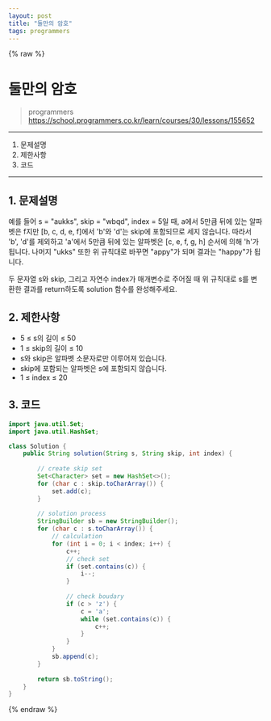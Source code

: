 ```yaml
---
layout: post
title: "둘만의 암호"
tags: programmers
---
```


{% raw %}
# 둘만의 암호
> programmers
> https://school.programmers.co.kr/learn/courses/30/lessons/155652

* * *

1. 문제설명
2. 제한사항
3. 코드

* * *

## 1. 문제설명

예를 들어 s = "aukks", skip = "wbqd", index = 5일 때, a에서 5만큼 뒤에 있는 알파벳은 f지만 [b, c, d, e, f]에서 'b'와 'd'는 skip에 포함되므로 세지 않습니다. 따라서 'b', 'd'를 제외하고 'a'에서 5만큼 뒤에 있는 알파벳은 [c, e, f, g, h] 순서에 의해 'h'가 됩니다. 나머지 "ukks" 또한 위 규칙대로 바꾸면 "appy"가 되며 결과는 "happy"가 됩니다.

두 문자열 s와 skip, 그리고 자연수 index가 매개변수로 주어질 때 위 규칙대로 s를 변환한 결과를 return하도록 solution 함수를 완성해주세요.

## 2. 제한사항
- 5 ≤ s의 길이 ≤ 50
- 1 ≤ skip의 길이 ≤ 10
- s와 skip은 알파벳 소문자로만 이루어져 있습니다.
- skip에 포함되는 알파벳은 s에 포함되지 않습니다.
- 1 ≤ index ≤ 20


## 3. 코드

```java
import java.util.Set;
import java.util.HashSet;

class Solution {
    public String solution(String s, String skip, int index) {
        
        // create skip set
        Set<Character> set = new HashSet<>();
        for (char c : skip.toCharArray()) {
            set.add(c);
        }
        
        // solution process
        StringBuilder sb = new StringBuilder();
        for (char c : s.toCharArray()) {
            // calculation
            for (int i = 0; i < index; i++) {
                c++;                
                // check set
                if (set.contains(c)) {
                    i--;
                }
                
                // check boudary
                if (c > 'z') {
                    c = 'a';
                    while (set.contains(c)) {
                        c++;
                    }
                }
            }
            sb.append(c);
        }
        
        return sb.toString();
    }
}
```

{% endraw %}
